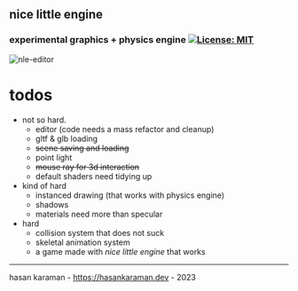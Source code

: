 ## nice little engine

### experimental graphics + physics engine [![License: MIT](https://img.shields.io/badge/License-MIT-yellow.svg)](https://opensource.org/licenses/MIT)

 ![nle-editor](resources/nle-editor.gif)

 # todos
  - not so hard.
    - editor (code needs a mass refactor and cleanup)
    - gltf & glb loading
    - ~~scene saving and loading~~
    - point light
    - ~~mouse ray for 3d interaction~~
    - default shaders need tidying up
  - kind of hard
    - instanced drawing (that works with physics engine)
    - shadows
    - materials need more than specular
  - hard
    - collision system that does not suck
    - skeletal animation system
    - a game made with *nice little engine* that works




---
hasan karaman - https://hasankaraman.dev - 2023